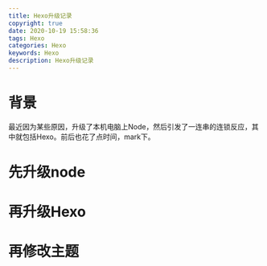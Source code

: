 ```yaml
---
title: Hexo升级记录
copyright: true
date: 2020-10-19 15:58:36
tags: Hexo
categories: Hexo
keywords: Hexo
description: Hexo升级记录
---
```


# 背景

​	最近因为某些原因，升级了本机电脑上Node，然后引发了一连串的连锁反应，其中就包括Hexo。前后也花了点时间，mark下。

# 先升级node



# 再升级Hexo



# 再修改主题

